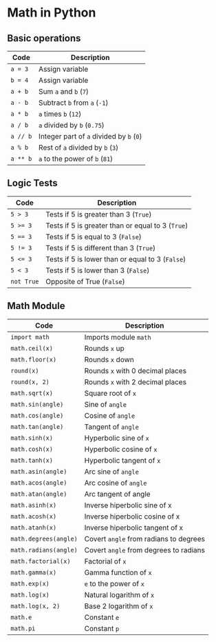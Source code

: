 # Math in Python

## Basic operations

| Code          | Description               |
| ------------- | ------------------------- |
| `a = 3`       | Assign variable
| `b = 4`       | Assign variable
| `a + b`       | Sum `a` and `b` (`7`)
| `a - b`       | Subtract `b` from `a` (`-1`)
| `a * b`       | `a` times `b` (`12`)
| `a / b`       | `a` divided by `b` (`0.75`)
| `a // b`      | Integer part of `a` divided by `b` (`0`)
| `a % b`       | Rest of `a` divided by `b` (`3`)
| `a ** b`      | `a` to the power of `b` (`81`)

## Logic Tests

| Code          | Description               |
| ------------- | ------------------------- |
| `5 > 3`       | Tests if 5 is greater than 3 (`True`)
| `5 >= 3`      | Tests if 5 is greater than or equal to 3 (`True`)
| `5 == 3`      | Tests if 5 is equal to 3 (`False`)
| `5 != 3`      | Tests if 5 is different than 3 (`True`)
| `5 <= 3`      | Tests if 5 is lower than or equal to 3 (`False`)
| `5 < 3`       | Tests if 5 is lower than 3 (`False`)
| `not True`    | Opposite of True (`False`)

## Math Module

| Code                  | Description               |
| --------------------- | ------------------------- |
| `import math`         | Imports module `math`
| `math.ceil(x)`        | Rounds `x` up
| `math.floor(x)`       | Rounds `x` down
| `round(x)`            | Rounds `x` with 0 decimal places
| `round(x, 2)`         | Rounds `x` with 2 decimal places
| `math.sqrt(x)`        | Square root of `x`
| `math.sin(angle)`     | Sine of `angle`
| `math.cos(angle)`     | Cosine of `angle`
| `math.tan(angle)`     | Tangent of `angle`
| `math.sinh(x)`        | Hyperbolic sine of `x`
| `math.cosh(x)`        | Hyperbolic cosine of `x`
| `math.tanh(x)`        | Hyperbolic tangent of `x`
| `math.asin(angle)`    | Arc sine of `angle`
| `math.acos(angle)`    | Arc cosine of `angle`
| `math.atan(angle)`    | Arc tangent of angle
| `math.asinh(x)`       | Inverse hiperbolic sine of x
| `math.acosh(x)`       | Inverse hiperbolic cosine of x
| `math.atanh(x)`       | Inverse hiperbolic tangent of x
| `math.degrees(angle)` | Covert `angle` from radians to degrees
| `math.radians(angle)` | Covert `angle` from degrees to radians
| `math.factorial(x)`   | Factorial of `x`
| `math.gamma(x)`       | Gamma function of `x`
| `math.exp(x)`         | `e` to the power of `x`
| `math.log(x)`         | Natural logarithm of `x`
| `math.log(x, 2)`      | Base 2 logarithm of `x`
| `math.e`              | Constant `e` 
| `math.pi`             | Constant `p`
